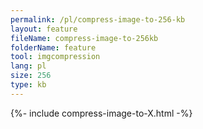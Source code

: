 ```yaml
---
permalink: /pl/compress-image-to-256-kb
layout: feature
fileName: compress-image-to-256kb
folderName: feature
tool: imgcompression
lang: pl
size: 256
type: kb
---
```


{%- include compress-image-to-X.html -%}
